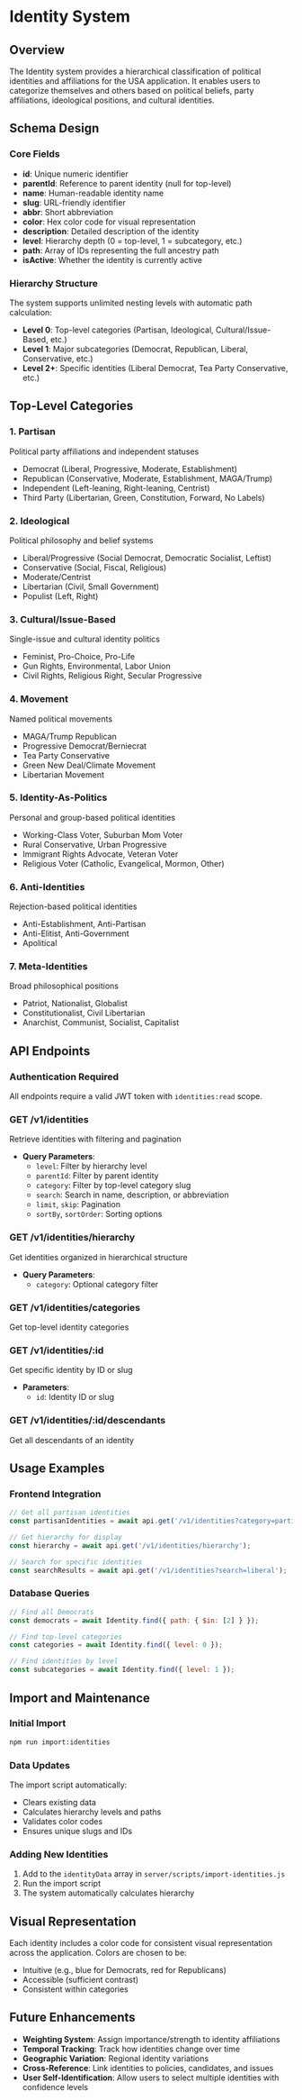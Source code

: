 # Identity System

## Overview
The Identity system provides a hierarchical classification of political identities and affiliations for the USA application. It enables users to categorize themselves and others based on political beliefs, party affiliations, ideological positions, and cultural identities.

## Schema Design

### Core Fields
- **id**: Unique numeric identifier
- **parentId**: Reference to parent identity (null for top-level)
- **name**: Human-readable identity name
- **slug**: URL-friendly identifier
- **abbr**: Short abbreviation
- **color**: Hex color code for visual representation
- **description**: Detailed description of the identity
- **level**: Hierarchy depth (0 = top-level, 1 = subcategory, etc.)
- **path**: Array of IDs representing the full ancestry path
- **isActive**: Whether the identity is currently active

### Hierarchy Structure
The system supports unlimited nesting levels with automatic path calculation:
- **Level 0**: Top-level categories (Partisan, Ideological, Cultural/Issue-Based, etc.)
- **Level 1**: Major subcategories (Democrat, Republican, Liberal, Conservative, etc.)
- **Level 2+**: Specific identities (Liberal Democrat, Tea Party Conservative, etc.)

## Top-Level Categories

### 1. Partisan
Political party affiliations and independent statuses
- Democrat (Liberal, Progressive, Moderate, Establishment)
- Republican (Conservative, Moderate, Establishment, MAGA/Trump)
- Independent (Left-leaning, Right-leaning, Centrist)
- Third Party (Libertarian, Green, Constitution, Forward, No Labels)

### 2. Ideological
Political philosophy and belief systems
- Liberal/Progressive (Social Democrat, Democratic Socialist, Leftist)
- Conservative (Social, Fiscal, Religious)
- Moderate/Centrist
- Libertarian (Civil, Small Government)
- Populist (Left, Right)

### 3. Cultural/Issue-Based
Single-issue and cultural identity politics
- Feminist, Pro-Choice, Pro-Life
- Gun Rights, Environmental, Labor Union
- Civil Rights, Religious Right, Secular Progressive

### 4. Movement
Named political movements
- MAGA/Trump Republican
- Progressive Democrat/Berniecrat
- Tea Party Conservative
- Green New Deal/Climate Movement
- Libertarian Movement

### 5. Identity-As-Politics
Personal and group-based political identities
- Working-Class Voter, Suburban Mom Voter
- Rural Conservative, Urban Progressive
- Immigrant Rights Advocate, Veteran Voter
- Religious Voter (Catholic, Evangelical, Mormon, Other)

### 6. Anti-Identities
Rejection-based political identities
- Anti-Establishment, Anti-Partisan
- Anti-Elitist, Anti-Government
- Apolitical

### 7. Meta-Identities
Broad philosophical positions
- Patriot, Nationalist, Globalist
- Constitutionalist, Civil Libertarian
- Anarchist, Communist, Socialist, Capitalist

## API Endpoints

### Authentication Required
All endpoints require a valid JWT token with `identities:read` scope.

### GET /v1/identities
Retrieve identities with filtering and pagination
- **Query Parameters**:
  - `level`: Filter by hierarchy level
  - `parentId`: Filter by parent identity
  - `category`: Filter by top-level category slug
  - `search`: Search in name, description, or abbreviation
  - `limit`, `skip`: Pagination
  - `sortBy`, `sortOrder`: Sorting options

### GET /v1/identities/hierarchy
Get identities organized in hierarchical structure
- **Query Parameters**:
  - `category`: Optional category filter

### GET /v1/identities/categories
Get top-level identity categories

### GET /v1/identities/:id
Get specific identity by ID or slug
- **Parameters**:
  - `id`: Identity ID or slug

### GET /v1/identities/:id/descendants
Get all descendants of an identity

## Usage Examples

### Frontend Integration
```typescript
// Get all partisan identities
const partisanIdentities = await api.get('/v1/identities?category=partisan');

// Get hierarchy for display
const hierarchy = await api.get('/v1/identities/hierarchy');

// Search for specific identities
const searchResults = await api.get('/v1/identities?search=liberal');
```

### Database Queries
```javascript
// Find all Democrats
const democrats = await Identity.find({ path: { $in: [2] } });

// Find top-level categories
const categories = await Identity.find({ level: 0 });

// Find identities by level
const subcategories = await Identity.find({ level: 1 });
```

## Import and Maintenance

### Initial Import
```bash
npm run import:identities
```

### Data Updates
The import script automatically:
- Clears existing data
- Calculates hierarchy levels and paths
- Validates color codes
- Ensures unique slugs and IDs

### Adding New Identities
1. Add to the `identityData` array in `server/scripts/import-identities.js`
2. Run the import script
3. The system automatically calculates hierarchy

## Visual Representation

Each identity includes a color code for consistent visual representation across the application. Colors are chosen to be:
- Intuitive (e.g., blue for Democrats, red for Republicans)
- Accessible (sufficient contrast)
- Consistent within categories

## Future Enhancements

- **Weighting System**: Assign importance/strength to identity affiliations
- **Temporal Tracking**: Track how identities change over time
- **Geographic Variation**: Regional identity variations
- **Cross-Reference**: Link identities to policies, candidates, and issues
- **User Self-Identification**: Allow users to select multiple identities with confidence levels
